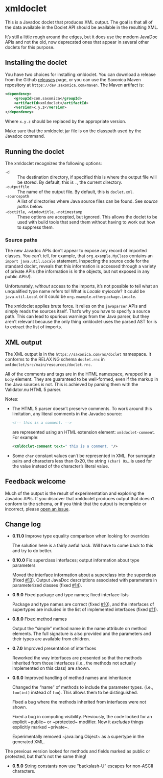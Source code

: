 # xmldoclet

This is a Javadoc doclet that produces XML output. The goal is that
all of the data available in the Doclet API should be available in the
resulting XML.

It’s still a little rough around the edges, but it does use the modern
JavaDoc APIs and not the old, now deprecated ones that appear in
several other doclets for this purpose.

## Installing the doclet

You have two choices for installing xmldoclet. You can download a release
from the Github [releases](https://github.com/Saxonica/xmldoclet/releases) page,
or you can use the Saxonica Maven repository at `https://dev.saxonica.com/maven`.
The Maven artifact is:

```xml
<dependency>
    <groupId>com.saxonica</groupId>
    <artifactId>xmldoclet</artifactId>
    <version>x.y.z</version>
</dependency>
```

Where `x.y.z` should be replaced by the appropriate version.

Make sure that the xmldoclet jar file is on the classpath used by the Javadoc
command.

## Running the doclet

The xmldoclet recognizes the following options:

<dl>
<div>
<dt><code>-d</code></dt>
<dd>The destination directory, if specified this is where the output file
will be stored. By default, this is <code>.</code>, the current directory.
</dd>
</div>
<div>
<dt><code>-outputfile</code></dt>
<dd>The name of the output file. By default, this is <code>doclet.xml</code>.
</dd>
</div>
<div>
<dt><code>-sourcepath</code></dt>
<dd>A list of directories where Java source files can be found. See <em>source paths</em>
below.
</dd>
</div>
<div>
<dt><code>-doctitle</code>, <code>-windowtitle</code>, <code>-notimestamp</code></dt>
<dd>These options are accepted, but ignored. This allows the doclet to be
used with build tools that send them without having to work out how to
suppress them.
</dd>
</div>
</dt>

### Source paths

The new Javadoc APIs don’t appear to expose any record of imported
classes. You can’t tell, for example, that `org.example.MyClass`
contains an `import java.util.Locale` statement. Inspecting the source
code for the standard doclet, reveals that this information is
accessed through a variety of private APIs (the information is *in*
the objects, but not exposed in any public APIs!).

Unfortunately, *without* access to the imports, it’s not possible to
tell what an unqualified type name refers to! What is _Locale
mylocale_? It could be `java.util.Local` or it could be
`org.example.otherpackage.Locale`.

The xmldoclet applies brute force. It relies on the `javaparser` APIs
and simply reads the sources itself. That’s why you have to specify a
source path. This can lead to spurious warnings from the Java parser,
but they aren’t relevant because the only thing xmldoclet uses the
parsed AST for is to extract the list of imports.

## XML output

The XML output is in the `https://saxonica.com/ns/doclet` namespace.
It conforms to the RELAX NG schema `doclet.rnc` in
`xmldoclet/src/main/resources/doclet.rnc`.

All of the comments and tags are in the HTML namespace, wrapped in a
`body` element. They are guaranteed to be well-formed, even if the
markup in the Java sources is not. This is achieved by parsing them
with the Validator.nu HTML 5 parser.

Notes:

* The HTML 5 parser doesn’t preserve comments. To work around this
  limitation, any literal comments in the Javadoc source:
  
  ```xml
  <!-- this is a comment. -->
  ```
  
  are represented using an HTML extension element:
  `xmldoclet-comment`. For example:

  ```xml
  <xmldoclet-comment text=" this is a comment. "/>
  ```

* Some `char` constant values can’t be represented in XML. For
  surrogate pairs and characters less than 0x20, the string
  `(char) 0x…` is used for the value instead of the character’s
  literal value.

## Feedback welcome

Much of the output is the result of experimentation and exploring the
Javadoc APIs. If you discover that xmldoclet produces output that
doesn’t conform to the schema, or if you think that the output is
incomplete or incorrect, please [open an issue](https://github.com/Saxonica/xmldoclet/issues).

## Change log

* **0.11.0** Improve type equality comparison when looking for overrides

  The solution here is a fairly awful hack. Will have to come back to this and try to do better.

* **0.10.0** Fix superclass interfaces; output information about type parameters

  Moved the interface information about a superclass into the superclass
  (fixed [#13](https://github.com/Saxonica/xmldoclet/issues/13)).
  Output JavaDoc descriptions associated with parameters in parameterized classes
  (fixed [#14](https://github.com/Saxonica/xmldoclet/issues/14)).

* **0.9.0** Fixed package and type names; fixed interface lists

  Package and type names are correct (fixed [#10](https://github.com/Saxonica/xmldoclet/issues/10)),
  and the interfaces of supertypes are included in the list of implemented interfaces
  (fixed [#11](https://github.com/Saxonica/xmldoclet/issues/11)).

* **0.8.0** Fixed method names

  Output the “simple” method name in the name attribute on method elements.
  The full signature is also provided and the parameters and their types are available
  from children.

* **0.7.0** Improved presentation of interfaces

  Reworked the way interfaces are presented so that the methods inherited
  from those interfaces (i.e., the methods not actually implemented on this class)
  are shown.

* **0.6.0** Improved handling of method names and inheritance
  
  Changed the “name” of methods to include the parameter types. (i.e., `foo(int)`
  instead of `foo`). This allows them to be distinguished.
  
  Fixed a bug where the methods inherited from interfaces were not shown.
  
  Fixed a bug in computing visibility. Previously, the code looked for an explicit
  ~public~ or ~protected~ modifier. Now it *excludes* things explicitly marked ~private~.
  
  Experimentally removed ~java.lang.Object~ as a supertype in the generated XML.

The previous version looked for methods and fields marked as public or protected, but that's not the same thing!

* **0.5.0** String constants now use “backslash-U” escapes for non-ASCII characters.
